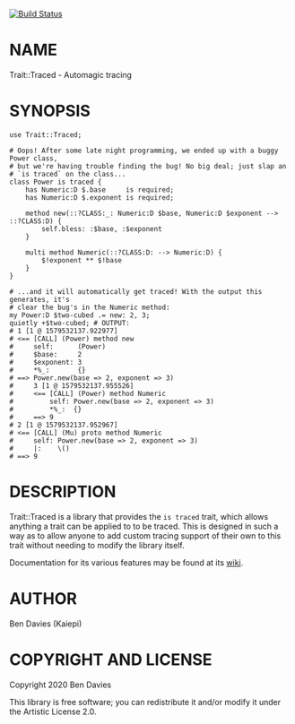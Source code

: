 [![Build Status](https://travis-ci.com/Kaiepi/p6-Trait-Traced.svg?branch=master)](https://travis-ci.com/Kaiepi/p6-Trait-Traced)

NAME
====

Trait::Traced - Automagic tracing

SYNOPSIS
========

```perl6
use Trait::Traced;

# Oops! After some late night programming, we ended up with a buggy Power class,
# but we're having trouble finding the bug! No big deal; just slap an
# `is traced` on the class...
class Power is traced {
    has Numeric:D $.base     is required;
    has Numeric:D $.exponent is required;

    method new(::?CLASS:_: Numeric:D $base, Numeric:D $exponent --> ::?CLASS:D) {
        self.bless: :$base, :$exponent
    }

    multi method Numeric(::?CLASS:D: --> Numeric:D) {
        $!exponent ** $!base
    }
}

# ...and it will automatically get traced! With the output this generates, it's
# clear the bug's in the Numeric method:
my Power:D $two-cubed .= new: 2, 3;
quietly +$two-cubed; # OUTPUT:
# 1 [1 @ 1579532137.922977]
# <== [CALL] (Power) method new
#     self:      (Power)
#     $base:     2
#     $exponent: 3
#     *%_:       {}
# ==> Power.new(base => 2, exponent => 3)
#     3 [1 @ 1579532137.955526]
#     <== [CALL] (Power) method Numeric
#         self: Power.new(base => 2, exponent => 3)
#         *%_:  {}
#     ==> 9
# 2 [1 @ 1579532137.952967]
# <== [CALL] (Mu) proto method Numeric
#     self: Power.new(base => 2, exponent => 3)
#     |:    \()
# ==> 9
```

DESCRIPTION
===========

Trait::Traced is a library that provides the `is traced` trait, which allows anything a trait can be applied to to be traced. This is designed in such a way as to allow anyone to add custom tracing support of their own to this trait without needing to modify the library itself.

Documentation for its various features may be found at its [wiki](https://github.com/Kaiepi/p6-Trait-Traced/wiki).

AUTHOR
======

Ben Davies (Kaiepi)

COPYRIGHT AND LICENSE
=====================

Copyright 2020 Ben Davies

This library is free software; you can redistribute it and/or modify it under the Artistic License 2.0.

